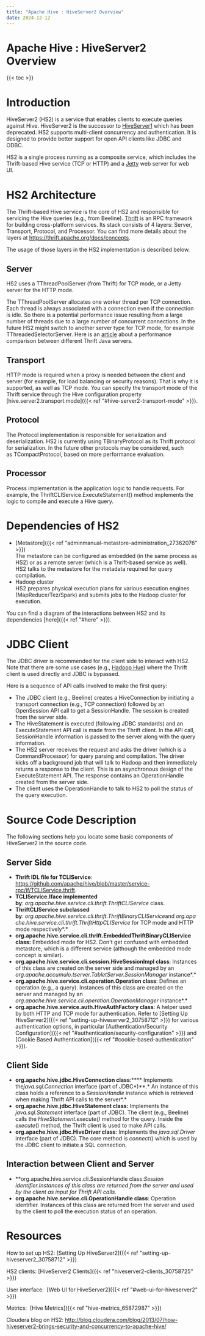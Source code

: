 ```yaml
---
title: "Apache Hive : HiveServer2 Overview"
date: 2024-12-12
---
```


# Apache Hive : HiveServer2 Overview

{{< toc >}}

# Introduction

HiveServer2 (HS2) is a service that enables clients to execute queries against Hive. HiveServer2 is the successor to [HiveServer1](https://cwiki.apache.org/confluence/display/Hive/HiveServer) which has been deprecated. HS2 supports multi-client concurrency and authentication. It is designed to provide better support for open API clients like JDBC and ODBC.

HS2 is a single process running as a composite service, which includes the Thrift-based Hive service (TCP or HTTP) and a [Jetty](http://www.eclipse.org/jetty/) web server for web UI. 

# HS2 Architecture

The Thrift-based Hive service is the core of HS2 and responsible for servicing the Hive queries (e.g., from Beeline). [Thrift](https://thrift.apache.org/) is an RPC framework for building cross-platform services. Its stack consists of 4 layers: Server, Transport, Protocol, and Processor. You can find more details about the layers at <https://thrift.apache.org/docs/concepts>.

The usage of those layers in the HS2 implementation is described below.

## Server

HS2 uses a TThreadPoolServer (from Thrift) for TCP mode, or a Jetty server for the HTTP mode. 

The TThreadPoolServer allocates one worker thread per TCP connection. Each thread is always associated with a connection even if the connection is idle. So there is a potential performance issue resulting from a large number of threads due to a large number of concurrent connections. In the future HS2 might switch to another server type for TCP mode, for example TThreadedSelectorServer. Here is an [article](https://github.com/m1ch1/mapkeeper/wiki/Thrift-Java-Servers-Compared) about a performance comparison between different Thrift Java servers.  

## Transport

HTTP mode is required when a proxy is needed between the client and server (for example, for load balancing or security reasons). That is why it is supported, as well as TCP mode. You can specify the transport mode of the Thrift service through the Hive configuration property [hive.server2.transport.mode]({{< ref "#hive-server2-transport-mode" >}}).

## Protocol

The Protocol implementation is responsible for serialization and deserialization. HS2 is currently using TBinaryProtocol as its Thrift protocol for serialization. In the future other protocols may be considered, such as TCompactProtocol, based on more performance evaluation.

## Processor

Process implementation is the application logic to handle requests. For example, the ThriftCLIService.ExecuteStatement() method implements the logic to compile and execute a Hive query.

# Dependencies of HS2

* [Metastore]({{< ref "adminmanual-metastore-administration_27362076" >}})  
The metastore can be configured as embedded (in the same process as HS2) or as a remote server (which is a Thrift-based service as well). HS2 talks to the metastore for the metadata required for query compilation.
* Hadoop cluster  
HS2 prepares physical execution plans for various execution engines (MapReduce/Tez/Spark) and submits jobs to the Hadoop cluster for execution.

You can find a diagram of the interactions between HS2 and its dependencies [here]({{< ref "#here" >}}).

# JDBC Client

The JDBC driver is recommended for the client side to interact with HS2. Note that there are some use cases (e.g., [Hadoop Hue](http://gethue.com/)) where the Thrift client is used directly and JDBC is bypassed.

Here is a sequence of API calls involved to make the first query:

* The JDBC client (e.g., Beeline) creates a HiveConnection by initiating a transport connection (e.g., TCP connection) followed by an OpenSession API call to get a SessionHandle. The session is created from the server side.
* The HiveStatement is executed (following JDBC standards) and an ExecuteStatement API call is made from the Thrift client. In the API call, SessionHandle information is passed to the server along with the query information.
* The HS2 server receives the request and asks the driver (which is a CommandProcessor) for query parsing and compilation. The driver kicks off a background job that will talk to Hadoop and then immediately returns a response to the client. This is an asynchronous design of the ExecuteStatement API. The response contains an OperationHandle created from the server side.
* The client uses the OperationHandle to talk to HS2 to poll the status of the query execution.

# Source Code Description

The following sections help you locate some basic components of HiveServer2 in the source code.

## Server Side

* **Thrift IDL file for TCLIService**: <https://github.com/apache/hive/blob/master/service-rpc/if/TCLIService.thrift>.
* **TCL****IService****.Iface implemented by**: *org.apache.hive.service.cli.thrift.ThriftCLIService* class.
* **ThriftCLIService subclassed by**: *org.apache.hive.service.cli.thrift.ThriftBinaryCLIService*and *org.apache.hive.service.cli.thrift.ThriftHttpCLIService* for TCP mode and HTTP mode respectively*.*
* **org.apache.hive.service.cli.thrift.EmbeddedThriftBinaryCLIService class:** Embedded mode for HS2. Don't get confused with embedded metastore, which is a different service (although the embedded mode concept is similar).
* **org.apache.hive.service.cli.session.HiveSessionImpl class**: Instances of this class are created on the server side and managed by an *org.apache.accumulo.tserver.TabletServer.SessionManager* instance*.*
* **org.apache.hive.service.cli.operation.Operation class**: Defines an operation (e.g., a query). Instances of this class are created on the server and managed by an *org.apache.hive.service.cli.operation.OperationManager* instance*.*
* **org.apache.hive.service.auth.HiveAuthFactory class**: A helper used by both HTTP and TCP mode for authentication. Refer to [Setting Up HiveServer2]({{< ref "setting-up-hiveserver2_30758712" >}}) for various authentication options, in particular [Authentication/Security Configuration]({{< ref "#authentication/security-configuration" >}}) and [Cookie Based Authentication]({{< ref "#cookie-based-authentication" >}}).

## Client Side

* **org.apache.hive.jdbc.HiveConnection class**:**** Implements the*java.sql.Connection* interface (part of JDBC*)**.* An instance of this class holds a reference to a *SessionHandle* instance which is retrieved when making Thrift API calls to the server*.*
* **org.apache.hive.jdbc.HiveStatement class:** Implements the *java.sql.Statement* interface (part of JDBC). The client (e.g., Beeline) calls the *HiveStatement.execute()* method for the query. Inside the *execute*() method, the Thrift client is used to make API calls.
* **org.apache.hive.jdbc.HiveDriver class**: Implements the *java.sql.Driver* interface (part of JDBC)*.* The core method is *connect*() which is used by the JDBC client to initiate a SQL connection.

## Interaction between Client and Server

* **org.apache.hive.service.cli.SessionHandle class:**Session identifier.Instances of this class are returned from the server and used by the client as input for Thrift API calls*.*
* **org.apache.hive.service.cli.OperationHandle class**: Operation identifier. Instances of this class are returned from the server and used by the client to poll the execution status of an operation.

# Resources

How to set up HS2: [Setting Up HiveServer2]({{< ref "setting-up-hiveserver2_30758712" >}})

HS2 clients: [HiveServer2 Clients]({{< ref "hiveserver2-clients_30758725" >}})

User interface:  [Web UI for HiveServer2]({{< ref "#web-ui-for-hiveserver2" >}})

Metrics:  [Hive Metrics]({{< ref "hive-metrics_65872987" >}})

Cloudera blog on HS2: <http://blog.cloudera.com/blog/2013/07/how-hiveserver2-brings-security-and-concurrency-to-apache-hive/>

 

 

